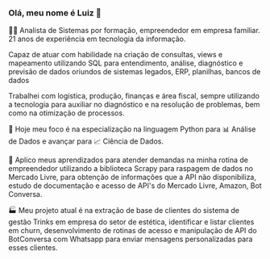 ### Olá, meu nome é Luiz 👋

👨‍💼 Analista de Sistemas por formação, empreendedor em empresa familiar. 21 anos de experiência em tecnologia da informação.<br>

Capaz de atuar com habilidade na criação de consultas, views e mapeamento utilizando SQL para entendimento, análise, diagnóstico e previsão de dados oriundos de sistemas legados, ERP, planilhas, bancos de dados<br>

Trabalhei com logística, produção, finanças e área fiscal, sempre utilizando a tecnologia para auxiliar no diagnóstico e na resolução de problemas, bem como na otimização de processos.<br>

🚀 Hoje meu foco é na especialização na linguagem Python para 📊 Análise de Dados e avançar para 📈 Ciência de Dados.<br>

💼 Aplico meus aprendizados para atender demandas na minha rotina de empreendedor utilizando a biblioteca Scrapy para raspagem de dados no Mercado Livre, para obtenção de informações que a API não disponibiliza, estudo de documentação e acesso de API's do Mercado Livre, Amazon, Bot Conversa.<br>

🏭 Meu projeto atual é na extração de base de clientes do sistema de gestão Trinks em empresa do setor de estética, identificar e listar clientes em churn, desenvolvimento de rotinas de acesso e manipulação de API do BotConversa com Whatsapp para enviar mensagens personalizadas para esses clientes.


